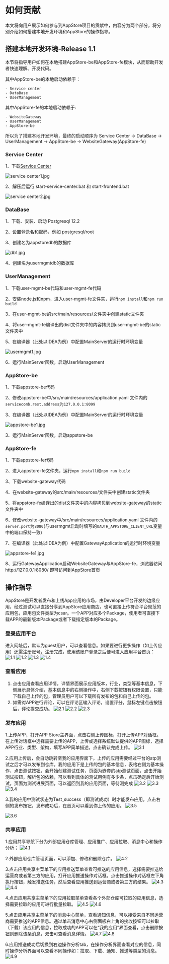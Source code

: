 如何贡献
==========================

本文将向用户展示如何参与到AppStore项目的贡献中，内容分为两个部分，将分别介绍如何搭建本地开发环境和AppStore的操作指导。

## 搭建本地开发环境-Release 1.1

本节将指导用户如何在本地搭建AppStore-be和AppStore-fe模块，从而帮助开发者快速理解、开发代码。

其中AppStore-be的本地启动依赖于：
```
- Service center
- DataBase
- UserManagement
```
其中AppStore-fe的本地启动依赖于:
```
- WebsiteGateway
- UserManagement
- AppStore-be
```
所以为了搭建本地开发环境，最终的启动顺序为 Service Center -> DataBase -> UserManagement -> AppStore-be -> WebsiteGateway(AppStore-fe)

### Service Center

1、下载[Service Center](http://servicecomb.apache.org/cn/release/service-center-downloads/)

![](/uploads/images/2020/0908/153700_b069cf5f_7625245.jpeg "service center1.jpg")

2、解压后运行 start-service-center.bat  和  start-frontend.bat

![](/uploads/images/2021/cor2020/153735_4dafd335_7625245.jpeg "service center2.jpg")

### DataBase

1、下载、安装、启动 Postgresql 12.2

2、设置登录名和密码，例如 postgresql/root

3、创建名为appstoredb的数据库

![](/uploads/images/2021/cor2020/153833_89c54e53_7625245.jpeg "db1.jpg")

4、创建名为usermgmtdb的数据库

### UserManagement

1、下载user-mgmt-be代码和user-mgmt-fe代码

2、安装node.js和npm，进入user-mgmt-fe文件夹，运行`npm install`和`npm run build`

3、在user-mgmt-be的src/main/resources/文件夹中创建static文件夹

4、将user-mgmt-fe编译出的dist文件夹中的内容拷贝到user-mgmt-be的static文件夹中

5、在编译器（此处以IDEA为例）中配置MainServer的运行时环境变量

![](/uploads/images/2021/cor2020/154011_896d887f_7625245.jpeg "usermgmt1.jpg")

6、运行MainServer函数，启动UserManagement

### AppStore-be

1、下载appstore-be代码

2、修改appstore-be中/src/main/resources/application.yaml 文件内的`servicecomb.rest.address`为`127.0.0.1:8099`

3、在编译器（此处以IDEA为例）中配置MainServer的运行时环境变量

![](/uploads/images/2021/cor2020/154023_9c49d20c_7625245.jpeg "appstore-be1.jpg")

3、运行MainServer函数，启动appstore-be

### AppStore-fe

1、下载appstore-fe代码

2、进入appstore-fe文件夹，运行`npm install`和`npm run build`

3、下载website-gateway代码

4、在website-gateway的src/main/resources/文件夹中创建static文件夹

5、将appstore-fe编译出的dist文件夹中的内容拷贝到website-gateway的static文件夹中

6、修改website-gateway中/src/main/resources/application.yaml 文件内的`server.port`为`8080`(与usermgmt启动时填写的`OAUTH_APPSTORE_CLIENT_URL`变量中的端口保持一致)

7、在编译器（此处以IDEA为例）中配置GatewayApplication的运行时环境变量

![](/uploads/images/2021/cor2020/154035_12e727fc_7625245.jpeg "appstore-fe1.jpg")

8、运行GatewayApplication启动WebsiteGateway与AppStore-fe，浏览器访问http://127.0.0.1:8080/ 即可访问到AppStore首页

## 操作指导

AppStore是开发者发布和上线App应用的市场，由Developer平台开发的边缘应用，经过测试可以直接分享到AppStore应用商店。也可直接上传符合平台规范的应用包，应用包文件类型为csar。一个APP对应多个Package，使用者可直接下载APP的最新版本Package或者下载指定版本的Package。

### 登录应用平台
 进入网址后，默认为guest用户，可以查看信息。如果要进行更多操作（如上传应用）还需注册账号，注册完成，使用该账户登录之后便可进入应用平台首页：
![](/uploads/images/2021/appstore/guest.png "1.1")
![](/uploads/images/2021/appstore/register_user.png "1.2")
![](/uploads/images/2021/appstore/login.png "1.3")
![](/uploads/images/2021/appstore/login_appstore.png "1.4")


### 查看应用
1. 点击应用查看应用详情，详情界面展示应用版本，行业，类型等基本信息，下侧展示具体介绍，基本信息中的右侧操作中，右侧下载按钮有权限设置，只能下载自己上传的包，管理员用户可以下载所有发布的包和自己上传的包。
2. 如需对APP进行评论，可以在评论区输入评论，设置评分，鼠标左键点击按钮后，评论提交成功。
![](/uploads/images/2021/appstore/app_detail.png "2.1")
![](/uploads/images/2021/appstore/comment.png "2.2")
![](/uploads/images/2021/appstore/comments.png "2.3")


### 发布应用
1.上传APP，打开APP Store主界面，点击右侧上传图标，打开上传APP对话框。在上传对话框中选择需要上传的APP，上传或选择系统默认提供的APP图标，选择APP行业、类型、架构，填写APP简单描述，点击确认完成上传。
![](/uploads/images/2021/appstore/upload.png "3.1")

2.应用上传后，会自动跳转至我的应用界面下，上传的应用需要经过平台的atp测试之后才可以发布到仓库。我的应用下是上传的包的基本信息，表格右侧为基本操作，点击测试按钮，会开始创建测试任务，页面为嵌套的atp测试页面，点击开始测试按钮，解析包的依赖，可以看到具体的测试用例有多少条，点击确定后开始测试，页面为测试进展页面，可以返回到我的应用页面，等待测完成
![](/uploads/images/2021/appstore/totest.png "3.2")
![](/uploads/images/2021/appstore/test_task.png "3.3")
![](/uploads/images/2021/appstore/test_success.png "3.4")

3.我的应用中测试状态为Test_success（即测试成功）时才能发布应用，点击右侧的发布按钮，发布成功后，在首页可以看到你上传的应用。
![](/uploads/images/2021/appstore/topublish.png "3.5")

![](/uploads/images/2021/appstore/published.png "3.6")


### 共享应用
1.应用共享导航下分为外部应用仓库管理、应用推广、应用拉取、消息中心和操作分析；
![](/uploads/images/2021/appstore/app_share.png "4.1")

2.外部应用仓库管理页面，可以添加、修改和删除仓库。
![](/uploads/images/2021/appstore/third_appstores.png "4.2")

3.点击应用共享主菜单下的应用推送菜单查看可推送的应用信息，选择需要推送给运营商或者第三方的应用，打开应用推送操作对话框。点击推送操作对话框左下角执行按钮，触发推送任务，然后查看应用推送到运营商或者第三方的结果。
![](/uploads/images/2021/appstore/topush.png "4.3")
![](/uploads/images/2021/appstore/pushed.png "4.4")

4.点击应用共享主菜单下的应用拉取菜单查看各个外部仓库可拉取的应用信息，选择需要拉取的应用可进行批量拉取。
![](/uploads/images/2021/appstore/topull.png "4.5")
![](/uploads/images/2021/appstore/pulled.png "4.6")

5.点击应用共享主菜单下的消息中心菜单，查看通知信息，可以接受来自不同运营商需要推送的APP信息。通过单击消息中心右侧面板右上角的接收按钮可以拉取（下载）该应用的信息，拉取成功的APP可以在“我的应用”界面查看，点击删除按钮则删除该条消息，双击可查看消息详情。
![](/uploads/images/2021/appstore/messages.png "4.7")
![](/uploads/images/2021/appstore/message_detail.png "4.8")

6.应用推送成功后切换到右边操作分析tab，在操作分析界面查看对应的信息，同时操作分析界面可以查看不同操作如：拉取、下载、通知、推送等类型的消息。
![](/uploads/images/2021/appstore/operations.png "4.9")


